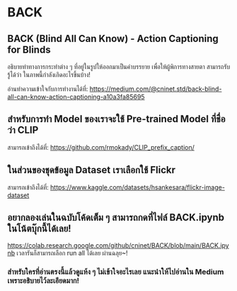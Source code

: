 # BACK
## BACK (Blind All Can Know) - Action Captioning for Blinds
อธิบายท่าทางการกระทำต่าง ๆ ที่อยู่ในรูปให้ออกมาเป็นคำบรรยาย เพื่อให้ผู้พิการทางสายตา สามารถรับรู้ได้ว่า ในภาพนี้กำลังเกิดอะไรขึ้นบ้าง!

อ่านทำความเข้าใจกับการทำงานได้ที่: https://medium.com/@cninet.std/back-blind-all-can-know-action-captioning-a10a3fa85695

## สำหรับการทำ Model ของเราจะใช้ Pre-trained Model ที่ชื่อว่า CLIP
สามารถเข้าถึงได้ที่: https://github.com/rmokady/CLIP_prefix_caption/

## ในส่วนของชุดข้อมูล Dataset เราเลือกใช้ Flickr
สามารถเข้าถึงได้ที่: https://www.kaggle.com/datasets/hsankesara/flickr-image-dataset

## อยากลองเล่นในฉบับโค้ดเต็ม ๆ สามารถกดที่ไฟล์ BACK.ipynb ในโน้ตบุ๊กนี้ได้เลย!
https://colab.research.google.com/github/cninet/BACK/blob/main/BACK.ipynb
เวลารันก็สามารถเลือก run all ได้เลย ผ่านฉลุย~!

### สำหรับใครที่อ่านตรงนี้แล้วดูแห้ง ๆ ไม่เข้าใจอะไรเลย แนะนำให้ไปอ่านใน Medium เพราะอธิบายไว้ละเอียดมาก!
